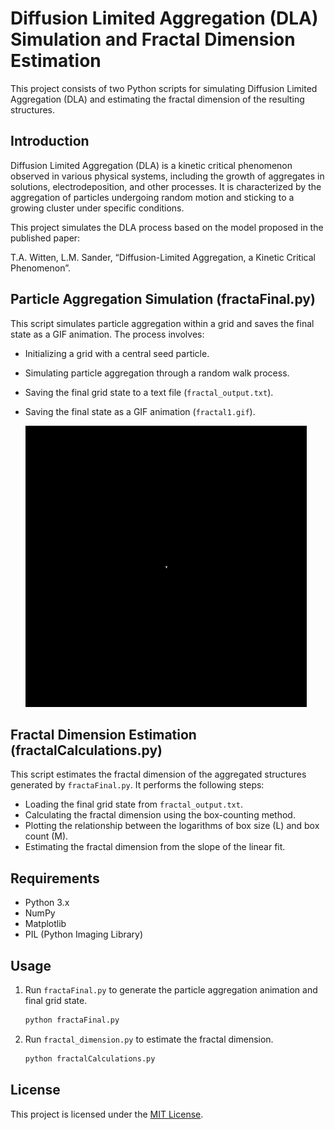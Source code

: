 # Diffusion Limited Aggregation (DLA) Simulation and Fractal Dimension Estimation

This project consists of two Python scripts for simulating Diffusion Limited Aggregation (DLA) and estimating the fractal dimension of the resulting structures.

## Introduction

Diffusion Limited Aggregation (DLA) is a kinetic critical phenomenon observed in various physical systems, including the growth of aggregates in solutions, electrodeposition, and other processes. It is characterized by the aggregation of particles undergoing random motion and sticking to a growing cluster under specific conditions.

This project simulates the DLA process based on the model proposed in the published paper:

T.A. Witten, L.M. Sander, “Diffusion-Limited Aggregation, a Kinetic Critical Phenomenon”.

## Particle Aggregation Simulation (fractaFinal.py)

This script simulates particle aggregation within a grid and saves the final state as a GIF animation. The process involves:

- Initializing a grid with a central seed particle.
- Simulating particle aggregation through a random walk process.
- Saving the final grid state to a text file (`fractal_output.txt`).
- Saving the final state as a GIF animation (`fractal1.gif`).

  ![Particle Aggregation Animation](fractalgif.gif)

## Fractal Dimension Estimation (fractalCalculations.py)

This script estimates the fractal dimension of the aggregated structures generated by `fractaFinal.py`. It performs the following steps:

- Loading the final grid state from `fractal_output.txt`.
- Calculating the fractal dimension using the box-counting method.
- Plotting the relationship between the logarithms of box size (L) and box count (M).
- Estimating the fractal dimension from the slope of the linear fit.

## Requirements

- Python 3.x
- NumPy
- Matplotlib
- PIL (Python Imaging Library)

## Usage

1. Run `fractaFinal.py` to generate the particle aggregation animation and final grid state.

    ```bash
    python fractaFinal.py
    ```

2. Run `fractal_dimension.py` to estimate the fractal dimension.

    ```bash
    python fractalCalculations.py
    ```

## License

This project is licensed under the [MIT License](LICENSE).
